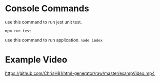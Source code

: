 # Console Commands

use this command to run jest unit test.

```npm run test```

use this command to run application.
```node index```

# Example Video

https://github.com/ChrisH81/html-generator/raw/master/exampVideo.mp4
